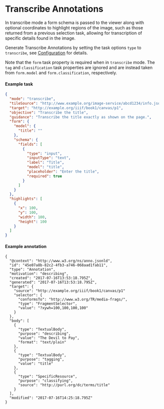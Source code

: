 
# Transcribe Annotations

In transcribe mode a form schema is passed to the viewer along with optional coordinates to highlight regions of the image, such as those returned from a previous selection task, allowing for transcription of specific details found in the image.

Generate Transcribe Annotations by setting the task options `type` to `transcribe`, see [Configuration](../configuration.md) for details.

Note that the `form` task property is required when in `transcribe` mode. The `tag` and `classification` task properties are ignored and are instead taken from `form.model` and `form.classification`, respectively.

#### Example task

```json
{
  "mode": "transcribe",
  "tileSource": "http://www.example.org/image-service/abcd1234/info.json",
  "target": "http://example.org/iiif/book1/canvas/p1",
  "objective": "Transcribe the title",
  "guidance": "Transcribe the title exactly as shown on the page.",
  "form": {
    "model": {
      "title": ""
    },
    "schema": {
      "fields": [
        {
          "type": "input",
          "inputType": "text",
          "label": "Title",
          "model": "title",
          "placeholder": "Enter the title",
          "required": true
        }
      ]
    }
  },
  "highlights": [
    {
      "x": 100,
      "y": 100,
      "width": 100,
      "height": 100
    }
  ]
}
```

#### Example annotation

```jsonld
{
  "@context": "http://www.w3.org/ns/anno.jsonld",
  "id": "45e07a8b-82c2-4fb3-a746-068aad1fab11",
  "type": "Annotation",
  "motivation": "describing",
  "created": "2017-07-16T13:53:18.795Z",
  "generated": "2017-07-16T13:53:18.795Z",
  "target": {
    "source": "http://example.org/iiif/book1/canvas/p1"
    "selector": {
      "conformsTo": "http://www.w3.org/TR/media-frags/",
      "type": "FragmentSelector",
      "value": "?xywh=100,100,100,100"
    }
  },
  "body": [
    {
      "type": "TextualBody",
      "purpose": "describing",
      "value": "The Devil to Pay",
      "format": "text/plain"
    },
    {
      "type": "TextualBody",
      "purpose": "tagging",
      "value": "title"
    },
    {
      "type": "SpecificResource",
      "purpose": "classifying",
      "source": "http://purl.org/dc/terms/title"
    }
  ],
  "modified": "2017-07-16T14:25:18.795Z"
}
```
